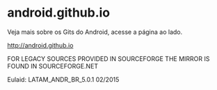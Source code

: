 # android.github.io
Veja mais sobre os Gits do Android, acesse a página ao lado.

http://android.github.io

FOR LEGACY SOURCES PROVIDED IN SOURCEFORGE
THE MIRROR IS FOUND IN SOURCEFORGE.NET

 Eulaid: LATAM_ANDR_BR_5.0.1 02/2015
